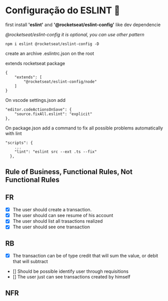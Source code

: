 # Configuração do ESLINT 💅

first install **'eslint'** and **'@rocketseat/eslint-config'** like dev dependencie

_@rocketseat/eslint-config it is optional, you can use other pattern_

```npm
npm i eslint @rocketseat/eslint-config -D
```

create an archive .eslintrc.json on the root

extends rocketseat package

```
{
    "extends": [
        "@rocketseat/eslint-config/node"
    ]
}
```

On vscode settings.json add

```
"editor.codeActionsOnSave": {
    "source.fixAll.eslint": "explicit"
},
```

On package.json add a command to fix all possible problems automatically with lint

```
"scripts": {
    ...
    "lint": "eslint src --ext .ts --fix"
  },
```

## Rule of Business, Functional Rules, Not Functional Rules

## FR

- [x] The user should create a transaction.
- [x] The user should can see resume of his account
- [x] The user should list all trasactions realized
- [x] The user should see one transaction

## RB

- [x] The transaction can be of type credit that will sum the value, or debit that will subtract
- [] Should be possible identify user through requisitions
- [] The user just can see transactions created by himself

## NFR
